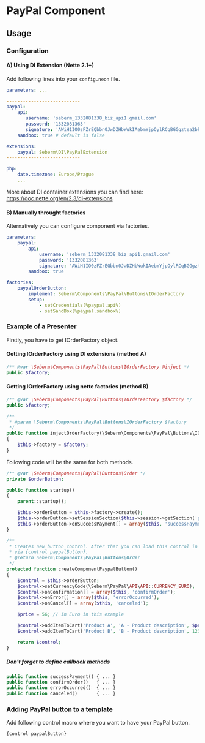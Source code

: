 # PayPal Component

## Usage

### Configuration

#### A) Using DI Extension (Nette 2.1+)
Add following lines into your `config.neon` file.

```yml
parameters: ...

---------------------------
paypal:
    api:
       username: 'seberm_1332081338_biz_api1.gmail.com'
       password: '1332081363'
       signature: 'AWiH1IO0zFZrEQbbn0JwDZHbWukIAebmYjpOylRCqBGGgztea2bku.N4'
    sandbox: true # default is false

extensions:
    paypal: Seberm\DI\PayPalExtension
---------------------------

php:
    date.timezone: Europe/Prague
    ...
```

More about DI container extensions you can find here: https://doc.nette.org/en/2.3/di-extensions

#### B) Manually throught factories
Alternatively you can configure component via factories.

```yml
parameters:
    paypal:
        api:
            username: 'seberm_1332081338_biz_api1.gmail.com'
            password: '1332081363'
            signature: 'AWiH1IO0zFZrEQbbn0JwDZHbWukIAebmYjpOylRCqBGGgztea2bku.N4'
        sandbox: true

factories:
    paypalOrderButton:
        implement: Seberm\Components\PayPal\Buttons\IOrderFactory
        setup:
            - setCredentials(%paypal.api%)
            - setSandBox(%paypal.sandbox%)
```

### Example of a Presenter
Firstly, you have to get IOrderFactory object.

#### Getting IOrderFactory using DI extensions (method A)
```php
/** @var \Seberm\Components\PayPal\Buttons\IOrderFactory @inject */
public $factory;

```

#### Getting IOrderFactory using nette factories (method B)
```php
/** @var \Seberm\Components\PayPal\Buttons\IOrderFactory $factory */
public $factory;

/**
 * @param \Seberm\Components\PayPal\Buttons\IOrderFactory $factory
 */
public function injectOrderFactory(\Seberm\Components\PayPal\Buttons\IOrderFactory $factory)
{
    $this->factory = $factory;
}
```

Following code will be the same for both methods.

```php
/** @var \Seberm\Components\PayPal\Buttons\Order */
private $orderButton;

public function startup()
{
    parent::startup();

    $this->orderButton = $this->factory->create();
    $this->orderButton->setSessionSection($this->session->getSection('paypal'));
    $this->orderButton->onSuccessPayment[] = array($this, 'successPayment');
}

/**
 * Creates new button control. After that you can load this control in template
 * via {control paypalButton}.
 * @return Seberm\Components\PayPal\Buttons\Order
 */
protected function createComponentPaypalButton()
{
    $control = $this->orderButton;
    $control->setCurrencyCode(\Seberm\PayPal\API\API::CURRENCY_EURO);
    $control->onConfirmation[] = array($this, 'confirmOrder');
    $control->onError[] = array($this, 'errorOccurred');
    $control->onCancel[] = array($this, 'canceled');

    $price = 56; // In Euro in this example

    $control->addItemToCart('Product A', 'A - Product description', $price));
    $control->addItemToCart('Product B', 'B - Product description', 123));

    return $control;
}
```

##### Don't forget to define callback methods
```php
public function successPayment() { ... }
public function confirmOrder()   { ... }
public function errorOccurred()  { ... }
public function canceled()       { ... }
```


### Adding PayPal button to a template
Add following control macro where you want to have your PayPal button.

```
{control paypalButton}
```
